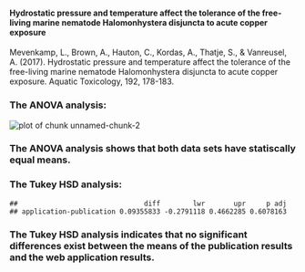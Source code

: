 


#### Hydrostatic pressure and temperature affect the tolerance of the free-living marine nematode Halomonhystera disjuncta to acute copper exposure


Mevenkamp, L., Brown, A., Hauton, C., Kordas, A., Thatje, S., & Vanreusel, A. (2017). Hydrostatic pressure and temperature affect the tolerance of the free-living marine nematode Halomonhystera disjuncta to acute copper exposure. Aquatic Toxicology, 192, 178-183.




### The ANOVA analysis:
![plot of chunk unnamed-chunk-2](figure/unnamed-chunk-2-1.png)
### The ANOVA analysis shows that both data sets have statiscally equal means.

### The Tukey HSD analysis:

```
##                               diff        lwr       upr     p adj
## application-publication 0.09355833 -0.2791118 0.4662285 0.6078163
```
### The Tukey HSD analysis indicates that no significant differences exist between the means of the publication results and the web application results. 



